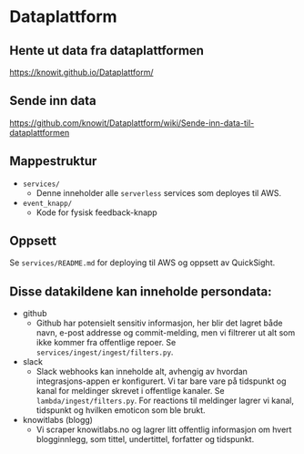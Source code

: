 # Dataplattform

## Hente ut data fra dataplattformen
https://knowit.github.io/Dataplattform/

## Sende inn data
https://github.com/knowit/Dataplattform/wiki/Sende-inn-data-til-dataplattformen

## Mappestruktur
  * ```services/```
      * Denne inneholder alle `serverless` services som deployes til AWS.
  * ```event_knapp/```
      * Kode for fysisk feedback-knapp

## Oppsett
Se ```services/README.md``` for deploying til AWS og oppsett av QuickSight.


## Disse datakildene kan inneholde persondata:
  * github
      * Github har potensielt sensitiv informasjon, her blir det lagret både navn, e-post addresse
      og commit-melding, men vi filtrerer ut alt som ikke kommer fra offentlige repoer. Se
      ```services/ingest/ingest/filters.py```.
  * slack
      * Slack webhooks kan inneholde alt, avhengig av hvordan integrasjons-appen er konfigurert.
      Vi tar bare vare på tidspunkt og kanal for meldinger skrevet i offentlige kanaler.
      Se ```lambda/ingest/filters.py```.
      For reactions til meldinger lagrer vi kanal, tidspunkt og hvilken emoticon som ble brukt.
  * knowitlabs (blogg)
      * Vi scraper knowitlabs.no og lagrer litt offentlig informasjon om hvert blogginnlegg, som
        tittel, undertittel, forfatter og tidspunkt.

